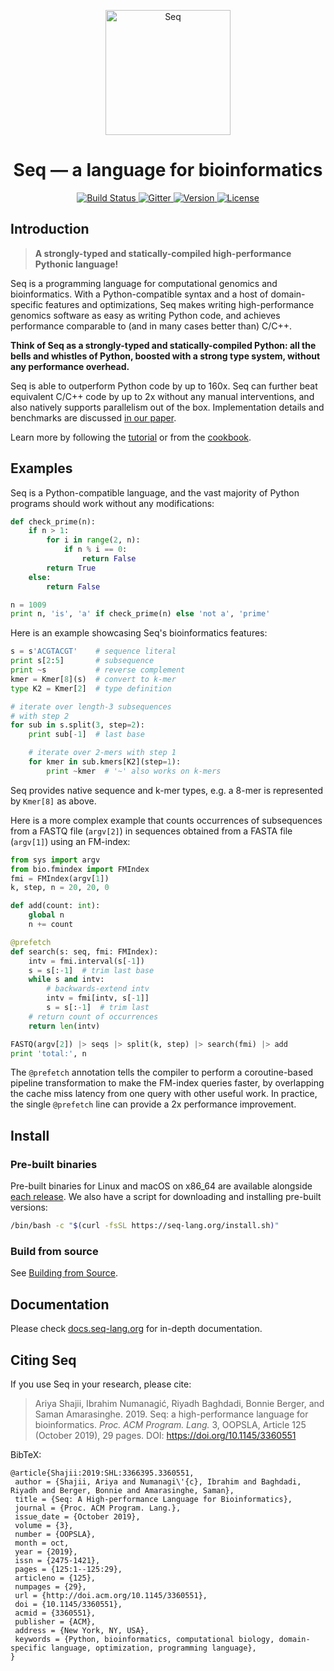 <p align="center">
 <img src="docs/images/logo.png?raw=true" width="200" alt="Seq"/>
</p>

<h1 align="center"> Seq — a language for bioinformatics</h1>

<p align="center">
  <a href="https://travis-ci.com/seq-lang/seq">
    <img src="https://travis-ci.com/seq-lang/seq.svg?branch=master"
         alt="Build Status">
  </a>
  <a href="https://gitter.im/seq-lang/seq?utm_source=badge&utm_medium=badge&utm_campaign=pr-badge&utm_content=badge">
    <img src="https://badges.gitter.im/Join%20Chat.svg"
         alt="Gitter">
  </a>
  <a href="https://github.com/seq-lang/seq/releases/latest">
    <img src="https://img.shields.io/github/v/release/seq-lang/seq?sort=semver"
         alt="Version">
  </a>
  <a href="https://github.com/seq-lang/seq/blob/master/LICENSE">
    <img src="https://img.shields.io/github/license/seq-lang/seq"
         alt="License">
  </a>
</p>

## Introduction

> **A strongly-typed and statically-compiled high-performance Pythonic language!**

Seq is a programming language for computational genomics and bioinformatics. With a Python-compatible syntax and a host of domain-specific features and optimizations, Seq makes writing high-performance genomics software as easy as writing Python code, and achieves performance comparable to (and in many cases better than) C/C++.

**Think of Seq as a strongly-typed and statically-compiled Python: all the bells and whistles of Python, boosted with a strong type system, without any performance overhead.**

Seq is able to outperform Python code by up to 160x. Seq can further beat equivalent C/C++ code by up to 2x without any manual interventions, and also natively supports parallelism out of the box. Implementation details and benchmarks are discussed [in our paper](https://dl.acm.org/citation.cfm?id=3360551).

Learn more by following the [tutorial](https://docs.seq-lang.org/tutorial) or from the [cookbook](https://docs.seq-lang.org/cookbook).

## Examples

Seq is a Python-compatible language, and the vast majority of Python programs should work without any modifications:

```python
def check_prime(n):
    if n > 1:
        for i in range(2, n):
            if n % i == 0:
                return False
        return True
    else:
        return False

n = 1009
print n, 'is', 'a' if check_prime(n) else 'not a', 'prime'
```

Here is an example showcasing Seq's bioinformatics features:

```python
s = s'ACGTACGT'    # sequence literal
print s[2:5]       # subsequence
print ~s           # reverse complement
kmer = Kmer[8](s)  # convert to k-mer
type K2 = Kmer[2]  # type definition

# iterate over length-3 subsequences
# with step 2
for sub in s.split(3, step=2):
    print sub[-1]  # last base

    # iterate over 2-mers with step 1
    for kmer in sub.kmers[K2](step=1):
        print ~kmer  # '~' also works on k-mers
```

Seq provides native sequence and k-mer types, e.g. a 8-mer is represented by `Kmer[8]` as above.

Here is a more complex example that counts occurrences of subsequences from a FASTQ file (`argv[2]`) in sequences obtained from a FASTA file (`argv[1]`) using an FM-index:

```python
from sys import argv
from bio.fmindex import FMIndex
fmi = FMIndex(argv[1])
k, step, n = 20, 20, 0

def add(count: int):
    global n
    n += count

@prefetch
def search(s: seq, fmi: FMIndex):
    intv = fmi.interval(s[-1])
    s = s[:-1]  # trim last base
    while s and intv:
        # backwards-extend intv
        intv = fmi[intv, s[-1]]
        s = s[:-1]  # trim last
    # return count of occurrences
    return len(intv)

FASTQ(argv[2]) |> seqs |> split(k, step) |> search(fmi) |> add
print 'total:', n
```

The `@prefetch` annotation tells the compiler to perform a coroutine-based pipeline transformation to make the FM-index queries faster, by overlapping the cache miss latency from one query with other useful work. In practice, the single `@prefetch` line can provide a 2x performance improvement.

## Install

### Pre-built binaries

Pre-built binaries for Linux and macOS on x86_64 are available alongside [each release](https://github.com/seq-lang/seq/releases). We also have a script for downloading and installing pre-built versions:

```bash
/bin/bash -c "$(curl -fsSL https://seq-lang.org/install.sh)"
```

### Build from source

See [Building from Source](docs/sphinx/build.rst).

## Documentation

Please check [docs.seq-lang.org](https://docs.seq-lang.org) for in-depth documentation.

## Citing Seq

If you use Seq in your research, please cite:

> Ariya Shajii, Ibrahim Numanagić, Riyadh Baghdadi, Bonnie Berger, and Saman Amarasinghe. 2019. Seq: a high-performance language for bioinformatics. *Proc. ACM Program. Lang.* 3, OOPSLA, Article 125 (October 2019), 29 pages. DOI: https://doi.org/10.1145/3360551

BibTeX:

```
@article{Shajii:2019:SHL:3366395.3360551,
 author = {Shajii, Ariya and Numanagi\'{c}, Ibrahim and Baghdadi, Riyadh and Berger, Bonnie and Amarasinghe, Saman},
 title = {Seq: A High-performance Language for Bioinformatics},
 journal = {Proc. ACM Program. Lang.},
 issue_date = {October 2019},
 volume = {3},
 number = {OOPSLA},
 month = oct,
 year = {2019},
 issn = {2475-1421},
 pages = {125:1--125:29},
 articleno = {125},
 numpages = {29},
 url = {http://doi.acm.org/10.1145/3360551},
 doi = {10.1145/3360551},
 acmid = {3360551},
 publisher = {ACM},
 address = {New York, NY, USA},
 keywords = {Python, bioinformatics, computational biology, domain-specific language, optimization, programming language},
}
```
